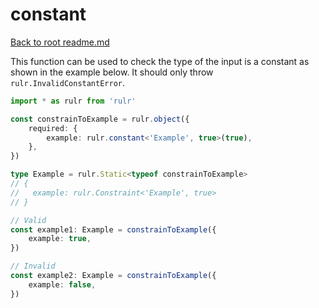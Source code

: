 # constant

[Back to root readme.md](../../../readme.md)

This function can be used to check the type of the input is a constant as shown in the example below. It should only throw `rulr.InvalidConstantError`.

```ts
import * as rulr from 'rulr'

const constrainToExample = rulr.object({
	required: {
		example: rulr.constant<'Example', true>(true),
	},
})

type Example = rulr.Static<typeof constrainToExample>
// {
//   example: rulr.Constraint<'Example', true>
// }

// Valid
const example1: Example = constrainToExample({
	example: true,
})

// Invalid
const example2: Example = constrainToExample({
	example: false,
})
```
